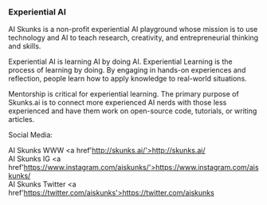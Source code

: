 ### Experiential AI

AI Skunks is a non-profit experiential AI playground whose mission is to use technology and AI to teach research, creativity, and entrepreneurial thinking and skills.

Experiential AI is learning AI by doing AI. Experiential Learning is the process of learning by doing. By engaging in hands-on experiences and reflection, people learn how to apply knowledge to real-world situations.

Mentorship is critical for experiential learning. The primary purpose of Skunks.ai is to connect more experienced AI nerds with those less experienced and have them work on open-source code, tutorials, or writing articles.

Social Media:

AI Skunks WWW <a href'http://skunks.ai/'>http://skunks.ai/</a>  
AI Skunks IG <a href'https://www.instagram.com/aiskunks/'>https://www.instagram.com/aiskunks/</a>  
AI Skunks Twitter <a href'https://twitter.com/aiskunks'>https://twitter.com/aiskunks</a>   









<!--
**aiskunks/aiskunks** is a ✨ _special_ ✨ repository because its `README.md` (this file) appears on your GitHub profile.

Here are some ideas to get you started:

- 🔭 I’m currently working on ...
- 🌱 I’m currently learning ...
- 👯 I’m looking to collaborate on ...
- 🤔 I’m looking for help with ...
- 💬 Ask me about ...
- 📫 How to reach me: ...
- 😄 Pronouns: ...
- ⚡ Fun fact: ...
-->
